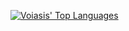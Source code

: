 [![Voiasis' Top Languages](https://github-readme-stats.vercel.app/api/top-langs/?username=voiasis&layout=compact&theme=github_dark)](https://github.com/voiasis/github-readme-stats)  
